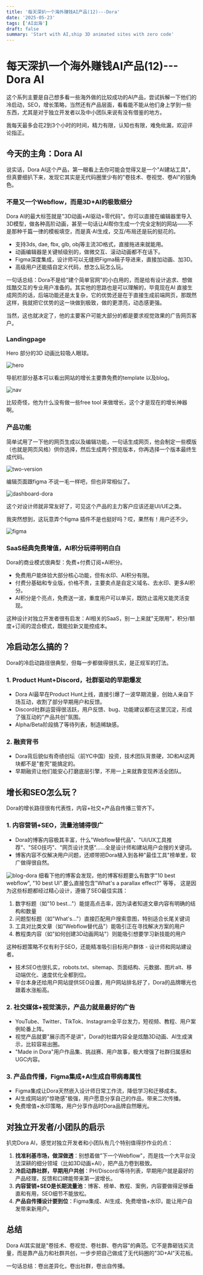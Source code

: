 ```yaml
---
title: '每天深扒一个海外赚钱AI产品(12)---Dora'
date: '2025-05-23'
tags: ['AI出海']
draft: false
summary: 'Start with AI,ship 3D animated sites with zero code'
---
```


# 每天深扒一个海外赚钱AI产品(12)--- Dora AI

这个系列主要是自己想多看一些海外做的比较成功的AI产品，尝试拆解一下他们的冷启动，SEO，增长策略，当然还有产品层面，看看能不能从他们身上学到一些东西，尤其是对于独立开发者以及中小团队来说有没有借鉴的地方。

我每天最多会花2到3个小时的时间，精力有限，认知也有限，难免纰漏，欢迎评论指正。

## 今天的主角：Dora AI


说实话，Dora AI这个产品，第一眼看上去你可能会觉得又是一个"AI建站工具"，但真要细扒下来，发现它其实是无代码圈里少有的"卷技术、卷视觉、卷AI"的狠角色。

### 不是又一个Webflow，而是3D+AI的极致细分

Dora AI的最大标签就是"3D动画+AI驱动+零代码"。你可以直接在编辑器里导入3D模型，做各种高阶动画，甚至一句话让AI帮你生成一个完全定制的网站——不是那种千篇一律的模板填空，而是真·AI生成，交互/布局还是玩的挺花的。

- 支持3ds, dae, fbx, glb, obj等主流3D格式，直接拖进来就能用。
- 动画编辑器是关键帧级别的，做微交互、滚动动画都不在话下。
- Figma深度集成，设计师可以无缝把Figma稿子导进来，直接加动画、加3D。
- 高级用户还能插自定义代码，想怎么玩怎么玩。

一句话总结：Dora不是给"建个简单官网"的小白用的，而是给有设计追求、想做炫酷交互的专业用户准备的。其实他的思路也是可以理解的，毕竟现在AI 直接生成网页的话，后端功能还是太复杂，它的优势还是在于直接生成前端网页，那既然这样，我就把它优势的这一块做到极致，做的更漂亮，动态感更强。

当然，这也就决定了，他的主要客户可能大部分的都是要求视觉效果的广告网页客户。

### Landingpage

Hero 部分的3D 动画比较吸人眼球。

![hero](/static/images/12-dora/hero.png)

导航栏部分基本可以看出网站的增长主要靠免费的template 以及blog。

![nav](/static/images/12-dora/nav.png)

比较奇怪，他为什么没有做一些free tool 来做增长，这个才是现在的增长神器啊。


### 产品功能

简单试用了一下他的网页生成以及编辑功能，一句话生成网页，他会制定一些模版（也就是网页风格）供你选择，然后生成两个预览版本，你再选择一个版本最终生成代码。

![two-version](/static/images/12-dora/two-version.png)

编辑页面跟figma 不说一毛一样吧，但也非常相似了。

![dashboard-dora](/static/images/12-dora/dashboard-dora.png)

这个对设计师就非常友好了，可见这个产品的主力客户应该还是UI/UE之类。

我突然想到，这玩意弄个figma 插件不是也挺好吗？哎，果然有！用户还不少。

![figma](/static/images/12-dora/figma.png)


### SaaS经典免费增值，AI积分玩得明明白白

Dora的商业模式很典型：免费+付费订阅+AI积分。

- 免费用户能体验大部分核心功能，但有水印、AI积分有限。
- 付费分基础和专业版，价格不贵，主要卖点是自定义域名、去水印、更多AI积分。
- AI积分是个亮点，免费送一波，重度用户可以单买，既防止滥用又能灵活变现。

这种设计对独立开发者很有启发：AI相关的SaaS，别一上来就"无限用"，积分/额度+订阅的混合模式，既能拉新又能控成本。

## 冷启动怎么搞的？

Dora的冷启动路径很典型，但每一步都做得很扎实，是正规军的打法。

### 1. Product Hunt+Discord，社群驱动的早期爆发

- Dora AI最早在Product Hunt上线，直接引爆了一波早期流量，创始人亲自下场互动，收割了部分早期用户和反馈。
- Discord社群运营得很活跃，用户反馈、bug、功能建议都在这里沉淀，形成了强互动的"产品共创"氛围。
- Alpha/Beta阶段搞了等待列表，制造稀缺感。


### 2. 融资背书

- Dora背后貌似有奇绩创坛（前YC中国）投资，技术团队背景硬，3D和AI这两块都不是"套壳"能搞定的。
- 早期融资让他们能安心打磨底层引擎，不用一上来就靠变现养活全团队。

## 增长和SEO怎么玩？

Dora的增长路径很有代表性，内容+社交+产品自传播三管齐下。

### 1. 内容营销+SEO，流量池铺得很广

- Dora的博客内容极其丰富，什么"Webflow替代品"、"UI/UX工具推荐"、"SEO技巧"、"网页设计灵感"……全是设计师和建站用户会搜的关键词。
- 博客内容不仅解决用户问题，还顺带把Dora植入到各种"最佳工具"榜单里，软广做得很自然。

![blog-dora](/static/images/12-dora/blog-dora.png)
细看下他的博客会发现，他的博客标题要么有数字"10 best webflow", "10 best UI".要么直接包含"What's a parallax effect?" 等等， 这是因为这些标题都经过精心设计，遵循了SEO最佳实践：

1. 数字标题（如"10 best..."）能提高点击率，因为读者知道文章内容有明确的结构和数量
2. 问题型标题（如"What's..."）直接匹配用户搜索意图，特别适合长尾关键词
3. 工具对比类文章（如"Webflow替代品"）能吸引正在寻找解决方案的用户
4. 教程类内容（如"如何创建3D动画网站"）则能吸引想要学习新技能的用户

这种标题策略不仅有利于SEO，还能精准吸引目标用户群体 - 设计师和网站建设者。

- 技术SEO也很扎实，robots.txt、sitemap、页面结构、元数据、图片alt、移动端优化、速度优化全都到位。
- 平台本身还给用户网站提供SEO设置，用户网站排名好了，Dora的品牌曝光也跟着水涨船高。

### 2. 社交媒体+视觉演示，产品力就是最好的广告

- YouTube、Twitter、TikTok、Instagram全平台发力，短视频、教程、用户案例轮番上阵。
- 视觉产品就要"展示而不是讲"，Dora的社媒内容全是炫酷3D动画、AI生成演示，比较容易出圈。
- "Made in Dora"用户作品集、挑战赛、用户故事，极大增强了社群归属感和UGC内容。

### 3. 产品自传播，Figma集成+AI生成自带病毒属性

- Figma集成让Dora天然嵌入设计师日常工作流，降低学习和迁移成本。
- AI生成网站的"惊艳感"极强，用户愿意分享自己的作品，带来二次传播。
- 免费增值+水印策略，用户分享作品时Dora品牌自然曝光。

## 对独立开发者/小团队的启示

扒完Dora AI，感觉对独立开发者和小团队有几个特别值得抄作业的点：

1. **找准利基市场，做深做透**：别想着做"下一个Webflow"，而是找一个大平台没法深耕的细分领域（比如3D动画+AI），把产品力卷到极致。
2. **冷启动靠社群，早期用户共创**：PH/Discord/等待列表，早期用户就是最好的产品经理，反馈和口碑能带来第一波增长。
3. **内容营销+SEO是长期流量池**：博客、榜单、教程、案例，内容要做得足够垂直和有用，SEO细节不能放松。
4. **产品自传播设计要到位**：Figma集成、AI生成、免费增值+水印，能让用户自发带来新用户。

## 总结

Dora AI其实就是"卷技术、卷视觉、卷社群、卷内容"的典范。它不是靠砸钱买流量，而是靠产品力和社群共创，一步步把自己做成了无代码圈的"3D+AI"天花板。

一句话总结：卷出差异化，卷出社群，卷出自传播。
